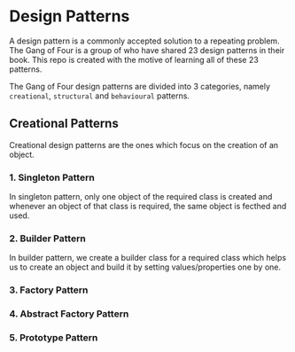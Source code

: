 # Design Patterns
A design pattern is a commonly accepted solution to a repeating problem. The Gang of Four is a group of who have shared 23 design patterns in their book. This repo is created with the motive of learning all of these 23 patterns.

The Gang of Four design patterns are divided into 3 categories, namely `creational`, `structural` and `behavioural` patterns.

## Creational Patterns
Creational design patterns are the ones which focus on the creation of an object.

### 1. Singleton Pattern
In singleton pattern, only one object of the required class is created and whenever an object of that class is required, the same object is fecthed and used. 

### 2. Builder Pattern
In builder pattern, we create a builder class for a required class which helps us to create an object and build it by setting values/properties one by one.

### 3. Factory Pattern
### 4. Abstract Factory Pattern
### 5. Prototype Pattern